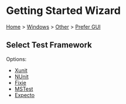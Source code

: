 <!--
GENERATED FILE - DO NOT EDIT
This file was generated by [MarkdownSnippets](https://github.com/SimonCropp/MarkdownSnippets).
Source File: /docs/mdsource/wiz/Windows_Other_Gui.source.md
To change this file edit the source file and then run MarkdownSnippets.
-->

# Getting Started Wizard

[Home](/docs/wiz/readme.md) > [Windows](Windows.md) > [Other](Windows_Other.md) > [Prefer GUI](Windows_Other_Gui.md)

## Select Test Framework

Options:
 * [Xunit](Windows_Other_Gui_Xunit.md)
 * [NUnit](Windows_Other_Gui_NUnit.md)
 * [Fixie](Windows_Other_Gui_Fixie.md)
 * [MSTest](Windows_Other_Gui_MSTest.md)
 * [Expecto](Windows_Other_Gui_Expecto.md)

